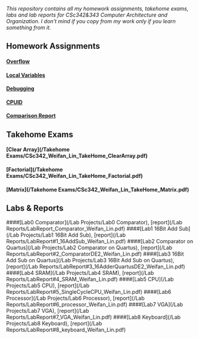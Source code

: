 _This repository contains all my homework assignments, takehome exams, labs and lab reports for CSc342&343 Computer Architecture and Organization. I don't mind if you copy from my work only if you learn something from it._
## Homework Assignments
#### [Overflow](/Homeworks/CSc342_Weifan_Lin_HW_Overflow.pdf)
#### [Local Variables](/Homeworks/CSc342_Weifan_Lin_HW_LocalVariables.pdf)
#### [Debugging](/Homeworks/CSc342_Weifan_Lin_HW_Debugging.pdf)
#### [CPUID](/Homeworks/CSc342_Weifan_Lin_HW_CPUID.pdf)
#### [Comparison Report](/Homeworks/CSc342_Weifan_Lin_HW_ComparisonReport.pdf)
## Takehome Exams
#### [Clear Array](/Takehome Exams/CSc342_Weifan_Lin_TakeHome_ClearArray.pdf)
#### [Factorial](/Takehome Exams/CSc342_Weifan_Lin_TakeHome_Factorial.pdf)
#### [Matrix](/Takehome Exams/CSc342_Weifan_Lin_TakeHome_Matrix.pdf)
## Labs & Reports
####[Lab0 Comparator](/Lab Projects/Lab0 Comparator), [report](/Lab Reports/LabReport_Comparator_Weifan_Lin.pdf)
####[Lab1 16Bit Add Sub](/Lab Projects/Lab1 16Bit Add Sub), [report](/Lab Reports/LabReport#1_16AddSub_Weifan_Lin.pdf)
####[Lab2 Comparator on Quartus](/Lab Projects/Lab2 Comparator on Quartus), [report](/Lab Reports/LabReport#2_ComparatorDE2_Weifan_Lin.pdf)
####[Lab3 16Bit Add Sub on Quartus](/Lab Projects/Lab3 16Bit Add Sub on Quartus), [report](/Lab Reports/LabReport#3_16AdderQuartusDE2_Weifan_Lin.pdf)
####[Lab4 SRAM](/Lab Projects/Lab4 SRAM), [report](/Lab Reports/LabReport#4_SRAM_Weifan_Lin.pdf)
####[Lab5 CPU](/Lab Projects/Lab5 CPU), [report](/Lab Reports/LabReport#5_SingleCycleCPU_Weifan_Lin.pdf)
####[Lab6 Processor](/Lab Projects/Lab6 Processor), [report](/Lab Reports/LabReport#6_processor_Weifan_Lin.pdf)
####[Lab7 VGA](/Lab Projects/Lab7 VGA), [report](/Lab Reports/LabReport#7_VGA_Weifan_Lin.pdf)
####[Lab8 Keyboard](/Lab Projects/Lab8 Keyboard), [report](/Lab Reports/LabReport#8_keyboard_Weifan_Lin.pdf)
